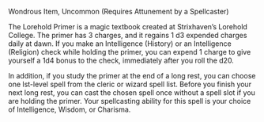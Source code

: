 Wondrous Item, Uncommon (Requires Attunement by a Spellcaster) 

The Lorehold Primer is a magic textbook created at Strixhaven’s Lorehold College. The primer has 3 charges, and it regains 1 d3 expended charges daily at dawn. If you make an Intelligence (History) or an Intelligence (Religion) check while holding the primer, you can expend 1 charge to give yourself a 1d4 bonus to the check, immediately after you roll the d20. 

In addition, if you study the primer at the end of a long rest, you can choose one lst-level spell from the cleric or wizard spell list. Before you finish your next long rest, you can cast the chosen spell once without a spell slot if you are holding the primer. Your spellcasting ability for this spell is your choice of Intelligence, Wisdom, or Charisma.